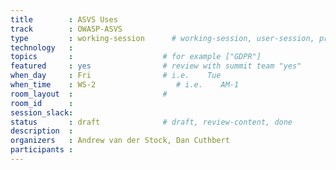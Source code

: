```yaml
---
title        : ASVS Uses 
track        : OWASP-ASVS
type         : working-session      # working-session, user-session, product-session
technology   :
topics       :                    # for example ["GDPR"]
featured     : yes                # review with summit team "yes"
when_day     : Fri                # i.e.    Tue
when_time    : WS-2                  # i.e.    AM-1
room_layout  :                    #
room_id      :
session_slack: 
status       : draft              # draft, review-content, done
description  :
organizers   : Andrew van der Stock, Dan Cuthbert
participants :
---
```



<!--(add intro)

## WHY

(...)

## What

(...)

## Outcomes

(...)

## References

(...)


## Previous-->
